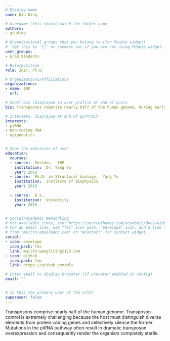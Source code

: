 ```yaml
---
# Display name
name: Qiu Ding

# Username (this should match the folder name
authors:
- qiuding

# Organizational groups that you belong to (for People widget)
#  Set this to `[]` or comment out if you are not using People widget.
user_groups:
- Grad Students

# Role/position
role: 2017, Ph.D.

# Organizations/Affiliations
organizations:
- name: IBP
  url: 

# Short bio (displayed in user profile at end of posts
bio: Transposons comprise nearly half of the human genome. during early development and gametogenesis.

# Intersets, displayed at end of portrait
interests:
- piRNA
- Non-coding RNA
- epigenetics


# Show the education of user
education:
  courses:
  - course:  Postdoc,  IBP
    institution:  Dr. Yang Yu
    year: 2019
  - course:  Ph.D. in Structural biology,  Yang Yu
    institution:  Institute of Biophysics
    year: 2019

  - course:  B.S., 
    institution:  University
    year: 2016


# Social/Academic Networking
# For available icons, see: https://sourcethemes.com/academic/docs/widgets/#icons
# For an email link, use "fas" icon pack, "envelope" icon, and a link in the
# from "mailto:email@abc.com" or "#contact" for contact widget.
social:
- icon: envelope
  icon_pack: fas
  link: mailto:wangliting@123.com
- icon: github
  icon_pack: fab
  link: https://github.com/wlt

# Enter email to display Gravatar (if Gravatar enabled in Config)
email: ""


# Is this the primary user of the site?
superuser: false
---
```

Transposons comprise nearly half of the human genome. Transposon control is extremely challenging because the host must distinguish diverse elements from protein coding genes and selectively silence the former. Mutations in the piRNA pathway often result in dramatic transposon overexpression and consequently render the organism completely sterile.